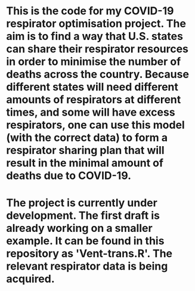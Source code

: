 # This is the code for my COVID-19 respirator optimisation project. The aim is to find a way that U.S. states can share their respirator resources in order to minimise the number of deaths across the country. Because different states will need different amounts of respirators at different times, and some will have excess respirators, one can use this model (with the correct data) to form a respirator sharing plan that will result in the minimal amount of deaths due to COVID-19.

# The project is currently under development. The first draft is already working on a smaller example. It can be found in this repository as 'Vent-trans.R'. The relevant respirator data is being acquired.
